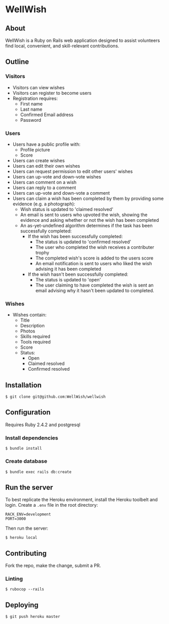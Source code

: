 # WellWish


## About

WellWish is a Ruby on Rails web application designed to assist volunteers find
local, convenient, and skill-relevant contributions.


## Outline


### Visitors

- Visitors can view wishes
- Visitors can register to become users
- Registration requires:
  - First name
  - Last name
  - Confirmed Email address
  - Password


### Users

- Users have a public profile with:
  - Profile picture
  - Score
- Users can create wishes
- Users can edit their own wishes
- Users can request permission to edit other users' wishes
- Users can up-vote and down-vote wishes
- Users can comment on a wish
- Users can reply to a comment
- Users can up-vote and down-vote a comment
- Users can claim a wish has been completed by them by providing some evidence
  (e.g. a photograph):
  - Wish status is updated to 'claimed resolved'
  - An email is sent to users who upvoted the wish, showing the evidence and
    asking whether or not the wish has been completed
  - An as-yet-undefined algorithm determines if the task has been successfully
    completed:
    - If the wish has been successfully completed:
      - The status is updated to 'confirmed resolved'
      - The user who completed the wish receives a contributer trophy
      - The completed wish's score is added to the users score
      - An email notification is sent to users who liked the wish advising it
        has been completed
    - If the wish hasn't been successfully completed:
      - The status is updated to 'open'
      - The user claiming to have completed the wish is sent an email advising
        why it hasn't been updated to completed.


### Wishes

- Wishes contain:
  - Title
  - Description
  - Photos
  - Skills required
  - Tools required
  - Score
  - Status:
    - Open
    - Claimed resolved
    - Confirmed resolved


## Installation

```
$ git clone git@github.com:WellWish/wellwish
```


## Configuration

Requires Ruby 2.4.2 and postgresql


### Install dependencies

```
$ bundle install
```


### Create database

```
$ bundle exec rails db:create
```


## Run the server

To best replicate the Heroku environment, install the Heroku toolbelt and login. Create a `.env` file in the root directory:

```
RACK_ENV=development
PORT=3000
```

Then run the server:

```
$ heroku local
```


## Contributing

Fork the repo, make the change, submit a PR.


### Linting

```
$ rubocop --rails
```


## Deploying

```
$ git push heroku master
```
